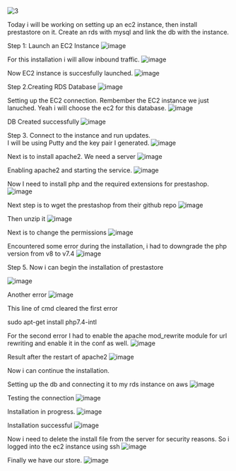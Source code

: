 ![3](https://github.com/Jerry24kay/30DaysofAWSDEVOPS/assets/54981872/7c32ca8d-34cd-4446-8cfa-4c2197e52e91)


Today i will be working on setting up an ec2 instance, then install prestastore on it. Create an rds with mysql and link the db with the instance. 


Step 1: Launch an EC2 Instance
![image](https://github.com/Jerry24kay/30DaysofAWSDEVOPS/assets/54981872/3b22cd13-21da-4942-9335-b94312aa5d83)

For this installation i will allow inbound traffic. 
![image](https://github.com/Jerry24kay/30DaysofAWSDEVOPS/assets/54981872/4fbfbd79-ace6-4e7c-8231-096846f750a2)

Now EC2 instance is succesfully launched. 
![image](https://github.com/Jerry24kay/30DaysofAWSDEVOPS/assets/54981872/e0d41719-ac28-46d3-b329-ff5f77e38a9a)



Step 2.Creating RDS Database
![image](https://github.com/Jerry24kay/30DaysofAWSDEVOPS/assets/54981872/2202b815-00ef-430f-baee-87bd84633586)

Setting up the EC2 connection. Rembember the EC2 instance we just lanuched. Yeah i will choose the ec2 for this database.
![image](https://github.com/Jerry24kay/30DaysofAWSDEVOPS/assets/54981872/51cd55a2-f5ff-468a-85a9-4000a62fd539)

DB Created successfully
![image](https://github.com/Jerry24kay/30DaysofAWSDEVOPS/assets/54981872/c0136919-e3fa-48db-a4b3-c93c96210a54)





Step 3. Connect to the instance and run updates.  
I will be using Putty and the key pair I generated.
![image](https://github.com/Jerry24kay/30DaysofAWSDEVOPS/assets/54981872/deb7cffa-556e-42f9-9d2d-bcdb3db1144c)

Next is to install apache2. We need a server
![image](https://github.com/Jerry24kay/30DaysofAWSDEVOPS/assets/54981872/5e75181b-a93a-418f-9ec5-36e9bcbe0f8b)

Enabling apache2 and starting the service. 
![image](https://github.com/Jerry24kay/30DaysofAWSDEVOPS/assets/54981872/12520ac2-3d98-4aee-bbb6-b418909028eb)

Now I need to install php and the required extensions for prestashop. 
![image](https://github.com/Jerry24kay/30DaysofAWSDEVOPS/assets/54981872/30c95934-647b-4fa6-8b45-f44944ea9d49)

Next step is to wget the prestashop from their github repo
![image](https://github.com/Jerry24kay/30DaysofAWSDEVOPS/assets/54981872/713299f0-767b-46e7-810d-ff108eb8d682)
 

Then unzip it
![image](https://github.com/Jerry24kay/30DaysofAWSDEVOPS/assets/54981872/e0dd7e22-eb0d-4479-a33a-4d6023c3eb58)
 

Next is to change the permissions 
![image](https://github.com/Jerry24kay/30DaysofAWSDEVOPS/assets/54981872/8f36c247-40f8-4230-ad55-a26c843fa429)
 


Encountered some error during the installation, i had to downgrade the php version from v8 to v7.4
![image](https://github.com/Jerry24kay/30DaysofAWSDEVOPS/assets/54981872/5b5c7a2c-ff57-4bc0-99f7-4b0cb86dbc59)

 



Step 5. Now i can begin the installation of prestastore 

![image](https://github.com/Jerry24kay/30DaysofAWSDEVOPS/assets/54981872/0f113b95-11a4-4238-99bf-5ccb42ef82d5)

 

Another error
![image](https://github.com/Jerry24kay/30DaysofAWSDEVOPS/assets/54981872/e83de16d-c490-4ae7-ab2b-6725638432f5)

 
This line of cmd cleared the first error

sudo apt-get install php7.4-intl
 
For the second error I had to enable the apache mod_rewrite module for url rewriting and enable it in the conf as well.
 ![image](https://github.com/Jerry24kay/30DaysofAWSDEVOPS/assets/54981872/85c3a272-a29a-4ae2-8793-81d23c7aaf12)



Result after the restart of apache2
 ![image](https://github.com/Jerry24kay/30DaysofAWSDEVOPS/assets/54981872/7e5504c4-2c93-49bb-9094-7eccc4342a96)



Now i can continue the installation. 

Setting up the db and connecting it to my rds instance on aws
![image](https://github.com/Jerry24kay/30DaysofAWSDEVOPS/assets/54981872/fff0e96a-4233-4d42-88eb-b729634793fc)
 

Testing the connection
 ![image](https://github.com/Jerry24kay/30DaysofAWSDEVOPS/assets/54981872/88974cbf-a70b-424a-a259-bc35a9d73b82)



Installation in progress. 
![image](https://github.com/Jerry24kay/30DaysofAWSDEVOPS/assets/54981872/f2c941e7-0482-47ee-aa64-b2c250d4a039)

 

Installation successful
 ![image](https://github.com/Jerry24kay/30DaysofAWSDEVOPS/assets/54981872/2778581d-138a-475f-9205-941c27d6171f)


Now i need to delete the install file from the server for security reasons. 
So i logged into the ec2 instance using ssh 
![image](https://github.com/Jerry24kay/30DaysofAWSDEVOPS/assets/54981872/1a2f3104-91b4-4aa0-bf36-4697c34d07c8)
 

Finally we have our store. 
![image](https://github.com/Jerry24kay/30DaysofAWSDEVOPS/assets/54981872/044920a5-e6e3-43ca-9f63-d95c6218a8d9)



